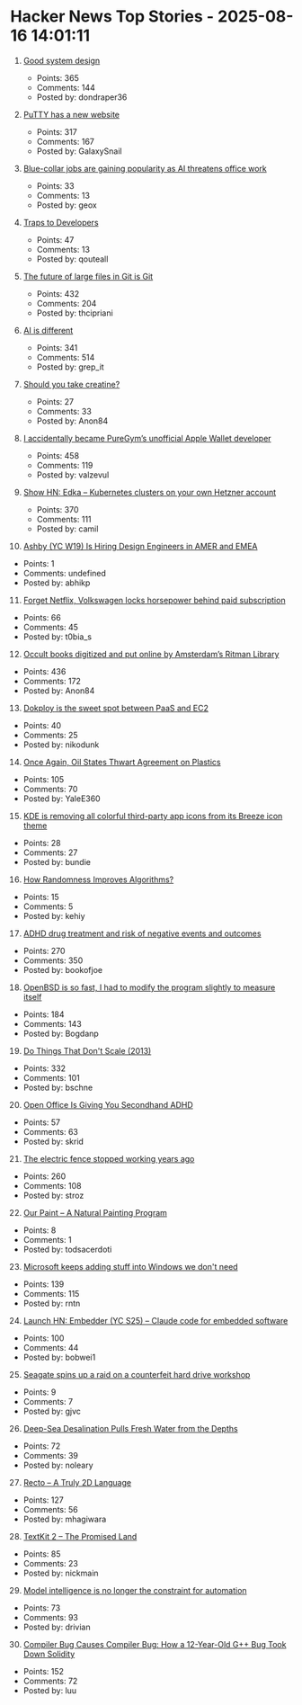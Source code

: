 # Hacker News Top Stories - 2025-08-16 14:01:11

1. [Good system design](https://www.seangoedecke.com/good-system-design/)
   - Points: 365
   - Comments: 144
   - Posted by: dondraper36

2. [PuTTY has a new website](https://putty.software/)
   - Points: 317
   - Comments: 167
   - Posted by: GalaxySnail

3. [Blue-collar jobs are gaining popularity as AI threatens office work](https://www.nbcnews.com/business/business-news/ai-which-jobs-are-skilled-trades-protected-what-to-know-rcna223249)
   - Points: 33
   - Comments: 13
   - Posted by: geox

4. [Traps to Developers](https://qouteall.fun/qouteall-blog/2025/Traps%20to%20Developers)
   - Points: 47
   - Comments: 13
   - Posted by: qouteall

5. [The future of large files in Git is Git](https://tylercipriani.com/blog/2025/08/15/git-lfs/)
   - Points: 432
   - Comments: 204
   - Posted by: thcipriani

6. [AI is different](https://www.antirez.com/news/155)
   - Points: 341
   - Comments: 514
   - Posted by: grep_it

7. [Should you take creatine?](https://www.economist.com/science-and-technology/2025/07/11/should-you-take-creatine)
   - Points: 27
   - Comments: 33
   - Posted by: Anon84

8. [I accidentally became PureGym’s unofficial Apple Wallet developer](https://drobinin.com/posts/how-i-accidentally-became-puregyms-unofficial-apple-wallet-developer/)
   - Points: 458
   - Comments: 119
   - Posted by: valzevul

9. [Show HN: Edka – Kubernetes clusters on your own Hetzner account](https://edka.io)
   - Points: 370
   - Comments: 111
   - Posted by: camil

10. [Ashby (YC W19) Is Hiring Design Engineers in AMER and EMEA](https://www.ashbyhq.com/careers?utm_source=hn&ashby_jid=579e9d03-0724-482b-a42a-8e5e80d73405)
   - Points: 1
   - Comments: undefined
   - Posted by: abhikp

11. [Forget Netflix, Volkswagen locks horsepower behind paid subscription](https://www.autoexpress.co.uk/volkswagen/367566/forget-netflix-volkswagen-locks-horsepower-behind-paid-subscription)
   - Points: 66
   - Comments: 45
   - Posted by: t0bia_s

12. [Occult books digitized and put online by Amsterdam’s Ritman Library](https://www.openculture.com/2025/08/2178-occult-books-now-digitized-put-online.html)
   - Points: 436
   - Comments: 172
   - Posted by: Anon84

13. [Dokploy is the sweet spot between PaaS and EC2](https://nikodunk.com/2025-06-10-diy-serverless-(coreos-+-dokploy))
   - Points: 40
   - Comments: 25
   - Posted by: nikodunk

14. [Once Again, Oil States Thwart Agreement on Plastics](https://e360.yale.edu/digest/global-plastics-treaty)
   - Points: 105
   - Comments: 70
   - Posted by: YaleE360

15. [KDE is removing all colorful third-party app icons from its Breeze icon theme](https://www.neowin.net/news/kde-is-removing-all-of-the-colorful-third-party-app-icons-from-its-breeze-icon-theme/)
   - Points: 28
   - Comments: 27
   - Posted by: bundie

16. [How Randomness Improves Algorithms?](https://www.quantamagazine.org/how-randomness-improves-algorithms-20230403/)
   - Points: 15
   - Comments: 5
   - Posted by: kehiy

17. [ADHD drug treatment and risk of negative events and outcomes](https://www.bmj.com/content/390/bmj-2024-083658)
   - Points: 270
   - Comments: 350
   - Posted by: bookofjoe

18. [OpenBSD is so fast, I had to modify the program slightly to measure itself](https://flak.tedunangst.com/post/is-OpenBSD-10x-faster-than-Linux)
   - Points: 184
   - Comments: 143
   - Posted by: Bogdanp

19. [Do Things That Don't Scale (2013)](https://paulgraham.com/ds.html)
   - Points: 332
   - Comments: 101
   - Posted by: bschne

20. [Open Office Is Giving You Secondhand ADHD](https://floustate.com/blog/open-office-secondhand-adhd)
   - Points: 57
   - Comments: 63
   - Posted by: skrid

21. [The electric fence stopped working years ago](https://soonly.com/electric-fences/)
   - Points: 260
   - Comments: 108
   - Posted by: stroz

22. [Our Paint – A Natural Painting Program](https://www.wellobserve.com/OurPaint/index_en.html)
   - Points: 8
   - Comments: 1
   - Posted by: todsacerdoti

23. [Microsoft keeps adding stuff into Windows we don't need](https://www.theregister.com/2025/08/16/microsoft_windows_features_help_productivity/)
   - Points: 139
   - Comments: 115
   - Posted by: rntn

24. [Launch HN: Embedder (YC S25) – Claude code for embedded software](undefined)
   - Points: 100
   - Comments: 44
   - Posted by: bobwei1

25. [Seagate spins up a raid on a counterfeit hard drive workshop](https://www.tomshardware.com/pc-components/hdds/seagate-spins-up-a-raid-on-a-counterfeit-hard-drive-workshop-authorities-read-criminals-writes-while-they-spill-the-beans)
   - Points: 9
   - Comments: 7
   - Posted by: gjvc

26. [Deep-Sea Desalination Pulls Fresh Water from the Depths](https://www.scientificamerican.com/article/deep-sea-desalination-pulls-drinking-water-from-the-depths/)
   - Points: 72
   - Comments: 39
   - Posted by: noleary

27. [Recto – A Truly 2D Language](https://masatohagiwara.net/recto.html)
   - Points: 127
   - Comments: 56
   - Posted by: mhagiwara

28. [TextKit 2 – The Promised Land](https://blog.krzyzanowskim.com/2025/08/14/textkit-2-the-promised-land/)
   - Points: 85
   - Comments: 23
   - Posted by: nickmain

29. [Model intelligence is no longer the constraint for automation](https://latentintent.substack.com/p/model-intelligence-is-no-longer-the)
   - Points: 73
   - Comments: 93
   - Posted by: drivian

30. [Compiler Bug Causes Compiler Bug: How a 12-Year-Old G++ Bug Took Down Solidity](https://osec.io/blog/2025-08-11-compiler-bug-causes-compiler-bug/)
   - Points: 152
   - Comments: 72
   - Posted by: luu

